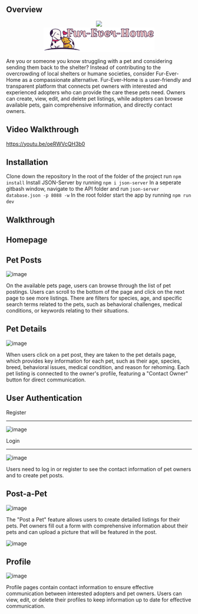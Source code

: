## Overview
<p align="center">
  <img src="https://github.com/user-attachments/assets/aff4c6cf-3af2-489b-a258-ea61182c4073" width="300">
<!--   &nbsp;&nbsp;&nbsp;&nbsp; -->
  <br>
  <img src="https://github.com/fwee1996/Fur-Ever-Home/blob/fw7/images/Logo1.png?raw=true" width="300">
</p>


Are you or someone you know struggling with a pet and considering sending them back to the shelter? Instead of contributing to the overcrowding of local shelters or humane societies, consider Fur-Ever-Home as a compassionate alternative. Fur-Ever-Home is a user-friendly and transparent platform that connects pet owners with interested and experienced adopters who can provide the care these pets need. Owners can create, view, edit, and delete pet listings, while adopters can browse available pets, gain comprehensive information, and directly contact owners.

## Video Walkthrough
https://youtu.be/oeRWVcQH3b0

## Installation 
Clone down the repository
In the root of the folder of the project run `npm install`
Install JSON-Server by running `npm i json-server`
In a seperate gitbash window, navigate to the API folder and run `json-server database.json -p 8088 -w`
In the root folder start the app by running `npm run dev`

## Walkthrough
## Homepage


## Pet Posts
![image](https://github.com/user-attachments/assets/e4a27cb1-f801-4ba1-af84-c84bfd58c3ea)

On the available pets page, users can browse through the list of pet postings. Users can scroll to the bottom of the page and click on the next page to see more listings. There are filters for species, age, and specific search terms related to the pets, such as behavioral challenges, medical conditions, or keywords relating to their situations.

## Pet Details
![image](https://github.com/user-attachments/assets/55748fae-152a-44df-93fe-2b3123170abe)

When users click on a pet post, they are taken to the pet details page, which provides key information for each pet, such as their age, species, breed, behavioral issues, medical condition, and reason for rehoming. Each pet listing is connected to the owner's profile, featuring a "Contact Owner" button for direct communication.

## User Authentication
Register
***
![image](https://github.com/user-attachments/assets/e825b104-c221-41bf-80ba-232251858958)

Login
***
![image](https://github.com/user-attachments/assets/46052fb5-da5f-4a72-9172-ddf1aa42a193)

Users need to log in or register to see the contact information of pet owners and to create pet posts.

## Post-a-Pet
![image](https://github.com/user-attachments/assets/8bf822dc-ea1e-402c-a8e9-1845fd9ff243)

The "Post a Pet" feature allows users to create detailed listings for their pets. Pet owners fill out a form with comprehensive information about their pets and can upload a picture that will be featured in the post.

![image](https://github.com/user-attachments/assets/cff9b277-8e22-49f6-b5ec-1da8b0c1cd0a)


## Profile
![image](https://github.com/user-attachments/assets/f454045e-7e7f-4a8d-9697-d31332a47984)

Profile pages contain contact information to ensure effective communication between interested adopters and pet owners. Users can view, edit, or delete their profiles to keep information up to date for effective communication.
